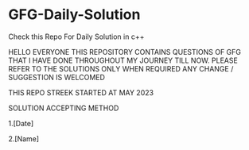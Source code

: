 # GFG-Daily-Solution
Check this Repo For Daily Solution in c++

HELLO EVERYONE THIS REPOSITORY CONTAINS QUESTIONS OF GFG THAT I HAVE DONE THROUGHOUT MY JOURNEY TILL NOW. PLEASE REFER TO THE SOLUTIONS ONLY WHEN REQUIRED ANY CHANGE / SUGGESTION IS WELCOMED

THIS REPO STREEK STARTED AT MAY 2023 

SOLUTION ACCEPTING METHOD 


1.[Date]

2.[Name]
